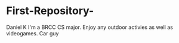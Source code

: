 # First-Repository-

Daniel K
I'm a BRCC CS major. 
Enjoy any outdoor activies as well as videogames.
Car guy
